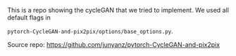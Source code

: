 This is a repo showing the cycleGAN that we tried to implement. We used all default flags in 

`pytorch-CycleGAN-and-pix2pix/options/base_options.py`.



Source repo: https://github.com/junyanz/pytorch-CycleGAN-and-pix2pix

